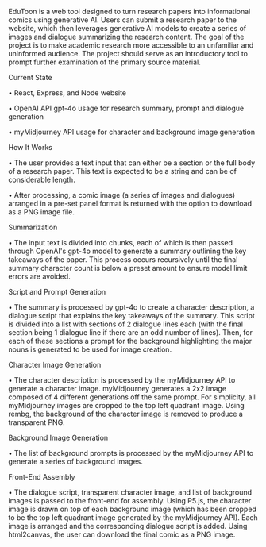 EduToon is a web tool designed to turn research papers into informational comics using generative AI. Users can submit a research paper to the website, which then leverages generative AI models to create a series of images and dialogue summarizing the research content. The goal of the project is to make academic research more accessible to an unfamiliar and uninformed audience. The project should serve as an introductory tool to prompt further examination of the primary source material.

Current State

• React, Express, and Node website
	
• OpenAI API gpt-4o usage for research summary, prompt and dialogue generation
	
• myMidjourney API usage for character and background image generation

How It Works

• The user provides a text input that can either be a section or the full body of a research paper. This text is expected to be a string and can be of considerable length.
	
• After processing, a comic image (a series of images and dialogues) arranged in a pre-set panel format is returned with the option to download as a PNG image file.

Summarization

• The input text is divided into chunks, each of which is then passed through OpenAI's gpt-4o model to generate a summary outlining the key takeaways of the paper. This process occurs recursively until the final summary character count is below a preset amount to ensure model limit errors are avoided.

Script and Prompt Generation

• The summary is processed by gpt-4o to create a character description, a dialogue script that explains the key takeaways of the summary. This script is divided into a list with sections of 2 dialogue lines each (with the final section being 1 dialogue line if there are an odd number of lines). Then, for each of these sections a prompt for the background highlighting the major nouns is generated to be used for image creation.

Character Image Generation

• The character description is processed by the myMidjourney API to generate a character image. myMidjourney generates a 2x2 image composed of 4 different generations off the same prompt. For simplicity, all myMidjourney images are cropped to the top left quadrant image. Using rembg, the background of the character image is removed to produce a transparent PNG.

Background Image Generation

• The list of background prompts is processed by the myMidjourney API to generate a series of background images.

Front-End Assembly

• The dialogue script, transparent character image, and list of background images is passed to the front-end for assembly. Using P5.js, the character image is drawn on top of each background image (which has been cropped to be the top left quadrant image generated by the myMidjourney API). Each image is arranged and the corresponding dialogue script is added. Using html2canvas, the user can download the final comic as a PNG image.
